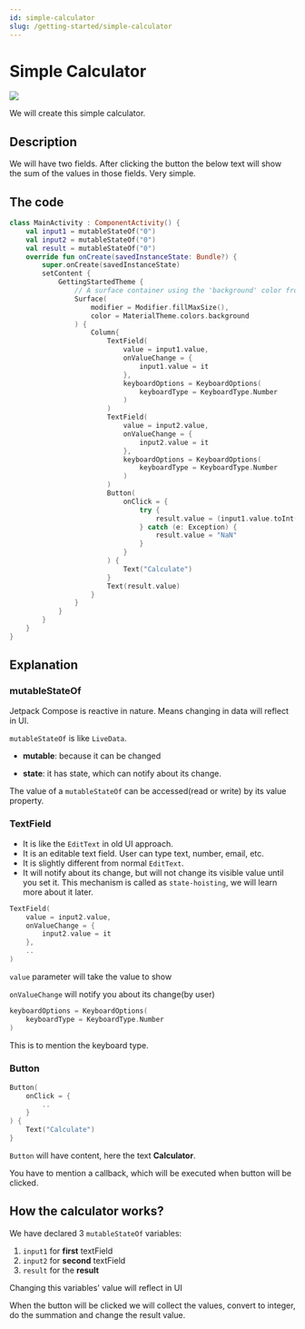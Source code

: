 ```yaml
---
id: simple-calculator
slug: /getting-started/simple-calculator
---
```


# Simple Calculator

![](/img/simple-calculator-ui.png)

We will create this simple calculator.

## Description

We will have two fields. After clicking the button the below text will show the sum of the values in those fields. Very simple.

## The code

```kotlin
class MainActivity : ComponentActivity() {
    val input1 = mutableStateOf("0")
    val input2 = mutableStateOf("0")
    val result = mutableStateOf("0")
    override fun onCreate(savedInstanceState: Bundle?) {
        super.onCreate(savedInstanceState)
        setContent {
            GettingStartedTheme {
                // A surface container using the 'background' color from the theme
                Surface(
                    modifier = Modifier.fillMaxSize(),
                    color = MaterialTheme.colors.background
                ) {
                    Column{
                        TextField(
                            value = input1.value,
                            onValueChange = {
                                input1.value = it
                            },
                            keyboardOptions = KeyboardOptions(
                                keyboardType = KeyboardType.Number
                            )
                        )
                        TextField(
                            value = input2.value,
                            onValueChange = {
                                input2.value = it
                            },
                            keyboardOptions = KeyboardOptions(
                                keyboardType = KeyboardType.Number
                            )
                        )
                        Button(
                            onClick = {
                                try {
                                    result.value = (input1.value.toInt() + input2.value.toInt()).toString()
                                } catch (e: Exception) {
                                    result.value = "NaN"
                                }
                            }
                        ) {
                            Text("Calculate")
                        }
                        Text(result.value)
                    }
                }
            }
        }
    }
}
```

## Explanation

### mutableStateOf

Jetpack Compose is reactive in nature. Means changing in data will reflect in UI.

`mutableStateOf` is like `LiveData`.

* **mutable**: because it can be changed

* **state**: it has state, which can notify about its change.

The value of a `mutableStateOf` can be accessed(read or write) by its value property.

### TextField

* It is like the `EditText` in old UI approach.
* It is an editable text field. User can type text, number, email, etc.
* It is slightly different from normal `EditText`.
* It will notify about its change, but will not change its visible value until you set it. This mechanism is called as `state-hoisting`, we will learn more about it later.

```kotlin
TextField(
    value = input2.value,
    onValueChange = {
        input2.value = it
    },
    ..
)
```

`value` parameter will take the value to show

`onValueChange` will notify you about its change(by user)

```kotlin
keyboardOptions = KeyboardOptions(
    keyboardType = KeyboardType.Number
)
```

This is to mention the keyboard type.

### Button

```kotlin
Button(
    onClick = {
        ..
    }
) {
    Text("Calculate")
}
```

`Button` will have content, here the text **Calculator**.

You have to mention a callback, which will be executed when button will be clicked.

## How the calculator works?

We have declared 3 `mutableStateOf` variables:

1. `input1` for **first** textField
2. `input2` for **second** textField
3. `result` for the **result**

Changing this variables' value will reflect in UI

When the button will be clicked we will collect the values, convert to integer, do the summation and change the result value.
